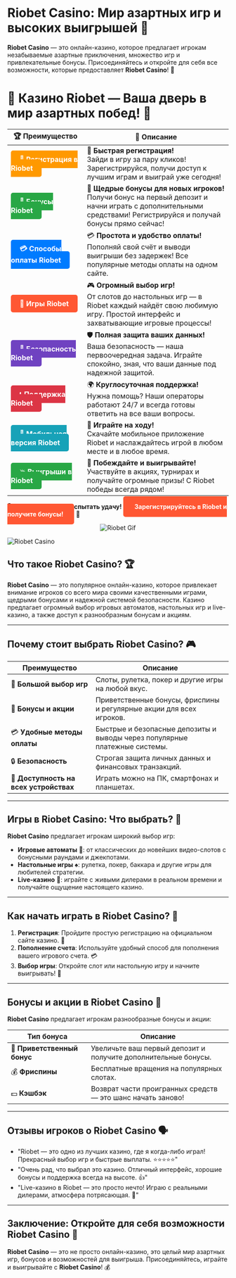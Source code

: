 # **Riobet Casino: Мир азартных игр и высоких выигрышей 🎰**

**Riobet Casino** — это онлайн-казино, которое предлагает игрокам незабываемые азартные приключения, множество игр и привлекательные бонусы. Присоединяйтесь и откройте для себя все возможности, которые предоставляет **Riobet Casino**! 🌟

# 🎲 **Казино Riobet — Ваша дверь в мир азартных побед!** 🎰

| 🏆 **Преимущество** | 🌟 **Описание** |
|--------------------|-----------------|
| <a href="https://brandplay.link/7xBLTPyj" style="background-color: #ff9900; color: white; padding: 10px 20px; border-radius: 5px; text-decoration: none; font-weight: bold;">🎉 Регистрация в Riobet</a> | 🚀 **Быстрая регистрация!** <br> Зайди в игру за пару кликов! Зарегистрируйся, получи доступ к лучшим играм и выиграй уже сегодня! |
| <a href="https://brandplay.link/7xBLTPyj" style="background-color: #28a745; color: white; padding: 10px 20px; border-radius: 5px; text-decoration: none; font-weight: bold;">🎁 Бонусы Riobet</a> | 🎉 **Щедрые бонусы для новых игроков!** <br> Получи бонус на первый депозит и начни играть с дополнительными средствами! Регистрируйся и получай бонусы прямо сейчас! |
| <a href="https://brandplay.link/7xBLTPyj" style="background-color: #007bff; color: white; padding: 10px 20px; border-radius: 5px; text-decoration: none; font-weight: bold;">💳 Способы оплаты Riobet</a> | 💳 **Простота и удобство оплаты!** <br> Пополняй свой счёт и выводи выигрыши без задержек! Все популярные методы оплаты на одном сайте. |
| <a href="https://brandplay.link/7xBLTPyj" style="background-color: #ff5733; color: white; padding: 10px 20px; border-radius: 5px; text-decoration: none; font-weight: bold;">🎰 Игры Riobet</a> | 🎮 **Огромный выбор игр!** <br> От слотов до настольных игр — в Riobet каждый найдёт свою любимую игру. Простой интерфейс и захватывающие игровые процессы! |
| <a href="https://brandplay.link/7xBLTPyj" style="background-color: #6f42c1; color: white; padding: 10px 20px; border-radius: 5px; text-decoration: none; font-weight: bold;">🔐 Безопасность Riobet</a> | 🛡️ **Полная защита ваших данных!** <br> Ваша безопасность — наша первоочередная задача. Играйте спокойно, зная, что ваши данные под надежной защитой. |
| <a href="https://brandplay.link/7xBLTPyj" style="background-color: #dc3545; color: white; padding: 10px 20px; border-radius: 5px; text-decoration: none; font-weight: bold;">📞 Поддержка Riobet</a> | 🌍 **Круглосуточная поддержка!** <br> Нужна помощь? Наши операторы работают 24/7 и всегда готовы ответить на все ваши вопросы. |
| <a href="https://brandplay.link/7xBLTPyj" style="background-color: #17a2b8; color: white; padding: 10px 20px; border-radius: 5px; text-decoration: none; font-weight: bold;">📱 Мобильная версия Riobet</a> | 📱 **Играйте на ходу!** <br> Скачайте мобильное приложение Riobet и наслаждайтесь игрой в любом месте и в любое время. |
| <a href="https://brandplay.link/7xBLTPyj" style="background-color: #28a745; color: white; padding: 10px 20px; border-radius: 5px; text-decoration: none; font-weight: bold;">💥 Выигрыши в Riobet</a> | 🤑 **Побеждайте и выигрывайте!** <br> Участвуйте в акциях, турнирах и получайте огромные призы! С Riobet победы всегда рядом! |

🎉 **Не упустите шанс испытать удачу!** <a href="https://brandplay.link/7xBLTPyj" style="background-color: #ff5733; color: white; padding: 15px 25px; border-radius: 5px; text-decoration: none; font-weight: bold;">Зарегистрируйтесь в Riobet и получите бонусы!</a> 🌟

<p align="center">
  <img src="https://i.pinimg.com/originals/1d/b3/25/1db325483acbe642c6d4e6fdd73a4988.gif" alt="Riobet Gif">
</p>


![Riobet Casino](https://www.bragazeta.ru/wp-content/uploads/2023/06/riobet1.webp)

## **Что такое Riobet Casino? 🏆**

**Riobet Casino** — это популярное онлайн-казино, которое привлекает внимание игроков со всего мира своими качественными играми, щедрыми бонусами и надежной системой безопасности. Казино предлагает огромный выбор игровых автоматов, настольных игр и live-казино, а также доступ к разнообразным бонусам и акциям.

---

## **Почему стоит выбрать Riobet Casino? 🎮**

| **Преимущество**             | **Описание**                                                           |
|------------------------------|------------------------------------------------------------------------|
| 🎰 **Большой выбор игр**      | Слоты, рулетка, покер и другие игры на любой вкус.                    |
| 💎 **Бонусы и акции**         | Приветственные бонусы, фриспины и регулярные акции для всех игроков. |
| 💳 **Удобные методы оплаты**  | Быстрые и безопасные депозиты и выводы через популярные платежные системы. |
| 🔒 **Безопасность**           | Строгая защита личных данных и финансовых транзакций.                  |
| 📱 **Доступность на всех устройствах** | Играть можно на ПК, смартфонах и планшетах.                          |

---

## **Игры в Riobet Casino: Что выбрать? 🎲**

**Riobet Casino** предлагает игрокам широкий выбор игр:

- **Игровые автоматы** 🎰: от классических до новейших видео-слотов с бонусными раундами и джекпотами.
- **Настольные игры** ♠️: рулетка, покер, баккара и другие игры для любителей стратегии.
- **Live-казино** 🎥: играйте с живыми дилерами в реальном времени и получайте ощущение настоящего казино.

---

## **Как начать играть в Riobet Casino? 🚀**

1. **Регистрация**: Пройдите простую регистрацию на официальном сайте казино. 📝  
2. **Пополнение счета**: Используйте удобный способ для пополнения вашего игрового счета. 💳  
3. **Выбор игры**: Откройте слот или настольную игру и начните выигрывать! 🎉

---

## **Бонусы и акции в Riobet Casino 🎁**

**Riobet Casino** предлагает игрокам разнообразные бонусы и акции:

| **Тип бонуса**               | **Описание**                                             |
|------------------------------|---------------------------------------------------------|
| 🎉 **Приветственный бонус**   | Увеличьте ваш первый депозит и получите дополнительные бонусы. |
| 💰 **Фриспины**               | Бесплатные вращения на популярных слотах.               |
| 💵 **Кэшбэк**                 | Возврат части проигранных средств — это шанс начать заново! |

---

## **Отзывы игроков о Riobet Casino 🗣️**

- "Riobet — это одно из лучших казино, где я когда-либо играл! Прекрасный выбор игр и быстрые выплаты. ⭐⭐⭐⭐⭐"  
- "Очень рад, что выбрал это казино. Отличный интерфейс, хорошие бонусы и поддержка всегда на высоте. 👍"  
- "Live-казино в Riobet — это просто нечто! Играю с реальными дилерами, атмосфера потрясающая. 💯"  

---

## **Заключение: Откройте для себя возможности Riobet Casino 🎰**

**Riobet Casino** — это не просто онлайн-казино, это целый мир азартных игр, бонусов и возможностей для выигрыша. Присоединяйтесь, играйте и выигрывайте с **Riobet Casino**! 💰
